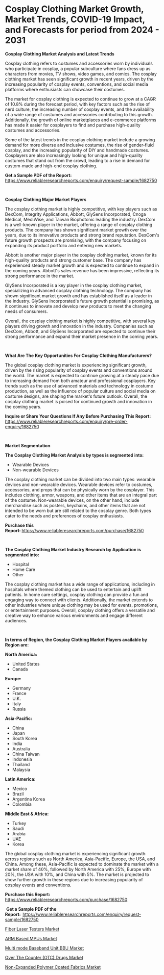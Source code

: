 <p><h1>Cosplay Clothing Market Growth, Market Trends, COVID-19 Impact, and Forecasts for period from 2024 - 2031</h1></p><p><strong>Cosplay Clothing Market Analysis and Latest Trends</strong></p>
<p><p>Cosplay clothing refers to costumes and accessories worn by individuals who participate in cosplay, a popular subculture where fans dress up as characters from movies, TV shows, video games, and comics. The cosplay clothing market has seen significant growth in recent years, driven by the increasing popularity of cosplay events, conventions, and social media platforms where enthusiasts can showcase their costumes.</p><p>The market for cosplay clothing is expected to continue to grow at a CAGR of 10.8% during the forecast period, with key factors such as the rise of nerd culture, the increasing number of cosplay events, and the availability of a wide range of costumes and accessories contributing to this growth. Additionally, the growth of online marketplaces and e-commerce platforms has made it easier for cosplayers to find and purchase high-quality costumes and accessories.</p><p>Some of the latest trends in the cosplay clothing market include a growing demand for more diverse and inclusive costumes, the rise of gender-fluid cosplay, and the increasing popularity of DIY and handmade costumes. Cosplayers are also increasingly looking for unique and high-quality costumes that stand out from the crowd, leading to a rise in demand for custom-made and high-end cosplay clothing.</p></p>
<p><strong>Get a Sample PDF of the Report:&nbsp;</strong> <a href="https://www.reliableresearchreports.com/enquiry/request-sample/1682750">https://www.reliableresearchreports.com/enquiry/request-sample/1682750</a></p>
<p>&nbsp;</p>
<p><strong>Cosplay Clothing Major Market Players</strong></p>
<p><p>The cosplay clothing market is highly competitive, with key players such as DexCom, Integrity Applications, Abbott, GlySens Incorporated, Cnoga Medical, MediWise, and Taiwan Biophotonic leading the industry. DexCom is a well-known player in the market, offering a range of cosplay clothing products. The company has shown significant market growth over the years, due to its innovative products and strong brand reputation. DexCom's future growth prospects are promising, with the company focusing on expanding its product portfolio and entering new markets.</p><p>Abbott is another major player in the cosplay clothing market, known for its high-quality products and strong customer base. The company has experienced steady market growth and is expected to continue to expand in the coming years. Abbott's sales revenue has been impressive, reflecting its strong performance in the market.</p><p>GlySens Incorporated is a key player in the cosplay clothing market, specializing in advanced cosplay clothing technology. The company has shown significant market growth and has established itself as a leader in the industry. GlySens Incorporated's future growth potential is promising, as it continues to innovate and develop new products to meet the changing needs of consumers.</p><p>Overall, the cosplay clothing market is highly competitive, with several key players driving growth and innovation in the industry. Companies such as DexCom, Abbott, and GlySens Incorporated are expected to continue their strong performance and expand their market presence in the coming years.</p></p>
<p>&nbsp;</p>
<p><strong>What Are The Key Opportunities For Cosplay Clothing Manufacturers?</strong></p>
<p><p>The global cosplay clothing market is experiencing significant growth, driven by the rising popularity of cosplay events and conventions around the world. The market is expected to continue growing at a steady pace due to increasing demand from both amateur and professional cosplayers. Key trends such as the use of advanced materials and technology in costume production, as well as the influence of popular culture and social media on costume designs, are shaping the market's future outlook. Overall, the cosplay clothing market is poised for continued growth and innovation in the coming years.</p></p>
<p><strong>Inquire or Share Your Questions If Any Before Purchasing This Report:</strong> <a href="https://www.reliableresearchreports.com/enquiry/pre-order-enquiry/1682750">https://www.reliableresearchreports.com/enquiry/pre-order-enquiry/1682750</a></p>
<p>&nbsp;</p>
<p><strong>Market Segmentation</strong></p>
<p><strong>The Cosplay Clothing Market Analysis by types is segmented into:</strong></p>
<p><ul><li>Wearable Devices</li><li>Non-wearable Devices</li></ul></p>
<p><p>The cosplay clothing market can be divided into two main types: wearable devices and non-wearable devices. Wearable devices refer to costumes, accessories, and props that can be physically worn by the cosplayer. This includes clothing, armor, weapons, and other items that are an integral part of the costume. Non-wearable devices, on the other hand, include merchandise such as posters, keychains, and other items that are not intended to be worn but are still related to the cosplay genre. Both types cater to the needs and preferences of cosplay enthusiasts.</p></p>
<p><strong>Purchase this Report:&nbsp;</strong><a href="https://www.reliableresearchreports.com/purchase/1682750">https://www.reliableresearchreports.com/purchase/1682750</a></p>
<p>&nbsp;</p>
<p><strong>The Cosplay Clothing Market Industry Research by Application is segmented into:</strong></p>
<p><ul><li>Hospital</li><li>Home Care</li><li>Other</li></ul></p>
<p><p>The cosplay clothing market has a wide range of applications, including in hospitals where themed clothing can be used to entertain and uplift patients. In home care settings, cosplay clothing can provide a fun and engaging way to connect with clients. Additionally, the market extends to other industries where unique clothing may be used for events, promotions, or entertainment purposes. Overall, cosplay clothing offers a versatile and creative way to enhance various environments and engage different audiences.</p></p>
<p>&nbsp;</p>
<p><strong>In terms of Region, the Cosplay Clothing Market Players available by Region are:</strong></p>
<p>
    <p> <strong> North America: </strong>
        <ul>
            <li>United States</li>
            <li>Canada</li>
        </ul>
        </p> 
    <p> <strong> Europe: </strong>
        <ul>
            <li>Germany</li>
            <li>France</li>
            <li>U.K.</li>
            <li>Italy</li>
            <li>Russia</li>
        </ul>
        </p> 
    <p> <strong> Asia-Pacific: </strong>
        <ul>
            <li>China</li>
            <li>Japan</li>
            <li>South Korea</li>
            <li>India</li>
            <li>Australia</li>
            <li>China Taiwan</li>
            <li>Indonesia</li>
            <li>Thailand</li>
            <li>Malaysia</li>
        </ul>
        </p> 
    <p> <strong> Latin America: </strong>
        <ul>
            <li>Mexico</li>
            <li>Brazil</li>
            <li>Argentina Korea</li>
            <li>Colombia</li>
        </ul>
        </p> 
    <p> <strong> Middle East & Africa: </strong>
        <ul>
            <li>Turkey</li>
            <li>Saudi</li>
            <li>Arabia</li>
            <li>UAE</li>
            <li>Korea</li>
        </ul>
    </p>
    </p>
<p><p>The global cosplay clothing market is experiencing significant growth across regions such as North America, Asia-Pacific, Europe, the USA, and China. Among these, Asia-Pacific is expected to dominate the market with a market share of 40%, followed by North America with 25%, Europe with 20%, the USA with 10%, and China with 5%. The market is projected to show further growth in these regions due to increasing popularity of cosplay events and conventions.</p></p>
<p><strong>Purchase this Report: </strong><a href="https://www.reliableresearchreports.com/purchase/1682750">https://www.reliableresearchreports.com/purchase/1682750</a></p>
<p>&nbsp;<strong>Get a Sample PDF of the Report:&nbsp;&nbsp;</strong><a href="https://www.reliableresearchreports.com/enquiry/request-sample/1682750">https://www.reliableresearchreports.com/enquiry/request-sample/1682750</a></p>
<p><strong></strong></p>
<p><p><a href="https://medium.com/@alicehanson1974/analyzing-fiber-laser-testers-market-global-industry-perspective-and-forecast-2024-to-2031-0a015faa34a7">Fiber Laser Testers Market</a></p><p><a href="https://medium.com/@alicehanson1974/arm-based-mpus-market-furnishes-information-on-market-share-market-trends-and-market-growth-7179bac7014a">ARM Based MPUs Market</a></p><p><a href="https://medium.com/@sophiegrant777/multi-mode-baseband-unit-bbu-market-competitive-analysis-market-trends-and-forecast-to-2031-3a30eacd2156">Multi mode Baseband Unit BBU Market</a></p><p><a href="https://issuu.com/reportprime-2/docs/over-the-counter-otc-drugs-market-s_7e92d5c8f22482">Over The Counter (OTC) Drugs Market</a></p><p><a href="https://issuu.com/reportprime-2/docs/non-expanded-polymer-coated-fabrics-market-size-20">Non-Expanded Polymer Coated Fabrics Market</a></p></p>